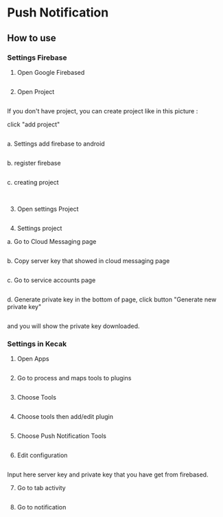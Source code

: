 # Push Notification

## How to use

### Settings Firebase

1. Open Google Firebased

<img src="https://raw.githubusercontent.com/kinnara-digital-studio/kecak-workflow/master/docs/assets/.png" alt="" />


2. Open Project

<img src="https://raw.githubusercontent.com/kinnara-digital-studio/kecak-workflow/master/docs/assets/firebased_openProject.png" alt="" />


If you don't have project, you can create project like in this picture :

click "add project" 

<img src="https://raw.githubusercontent.com/kinnara-digital-studio/kecak-workflow/master/docs/assets/firebased_buildProject.png" alt="" />


a. Settings add firebase to android

<img src="https://raw.githubusercontent.com/kinnara-digital-studio/kecak-workflow/master/docs/assets/firebased_addAndroidSet.png" alt="" />


b. register firebase

<img src="https://raw.githubusercontent.com/kinnara-digital-studio/kecak-workflow/master/docs/assets/firebased_registerSet.png" alt="" />

c. creating project

<img src="https://raw.githubusercontent.com/kinnara-digital-studio/kecak-workflow/master/docs/assets/firebased_create.png" alt="" />

<img src="https://raw.githubusercontent.com/kinnara-digital-studio/kecak-workflow/master/docs/assets/firebased_createContinue.png" alt="" />

3. Open settings Project

<img src="https://raw.githubusercontent.com/kinnara-digital-studio/kecak-workflow/master/docs/assets/firebased_settingsProject.png" alt="" />

4. Settings project

a. Go to Cloud Messaging page

<img src="https://raw.githubusercontent.com/kinnara-digital-studio/kecak-workflow/master/docs/assets/firebased_cloudMessaging.png" alt="" />

b. Copy server key that showed in cloud messaging page

<img src="https://raw.githubusercontent.com/kinnara-digital-studio/kecak-workflow/master/docs/assets/firebased_copyServeyKey.png" alt="" />

c. Go to service accounts page

<img src="https://raw.githubusercontent.com/kinnara-digital-studio/kecak-workflow/master/docs/assets/firebased_copyPrivateKey.png" alt="" />

d. Generate private key
in the bottom of page, click button "Generate new private key"

<img src="https://raw.githubusercontent.com/kinnara-digital-studio/kecak-workflow/master/docs/assets/firebased_GeneratePrivateKey.png" alt="" />

and you will show the private key downloaded.

### Settings in Kecak

1. Open Apps

<img src="https://raw.githubusercontent.com/kinnara-digital-studio/kecak-workflow/master/docs/assets/push_openApps.png" alt="" />


2. Go to process and maps tools to plugins

<img src="https://raw.githubusercontent.com/kinnara-digital-studio/kecak-workflow/master/docs/assets/push_process-mapToTools.png" alt="" />


3. Choose Tools

<img src="https://raw.githubusercontent.com/kinnara-digital-studio/kecak-workflow/master/docs/assets/push_chooseTools.png" alt="" />


4. Choose tools then add/edit plugin

<img src="https://raw.githubusercontent.com/kinnara-digital-studio/kecak-workflow/master/docs/assets/push_addEdit.png" alt="" />


5. Choose Push Notification Tools

<img src="https://raw.githubusercontent.com/kinnara-digital-studio/kecak-workflow/master/docs/assets/push_choose.png" alt="" />


6. Edit configuration

<img src="https://raw.githubusercontent.com/kinnara-digital-studio/kecak-workflow/master/docs/assets/push_configuration.png" alt="" />


Input here server key and private key that you have get from firebased.


7. Go to tab activity

<img src="https://raw.githubusercontent.com/kinnara-digital-studio/kecak-workflow/master/docs/assets/push_activity.png" alt="" />


8. Go to notification

<img src="https://raw.githubusercontent.com/kinnara-digital-studio/kecak-workflow/master/docs/assets/push_notification.png" alt="" />

